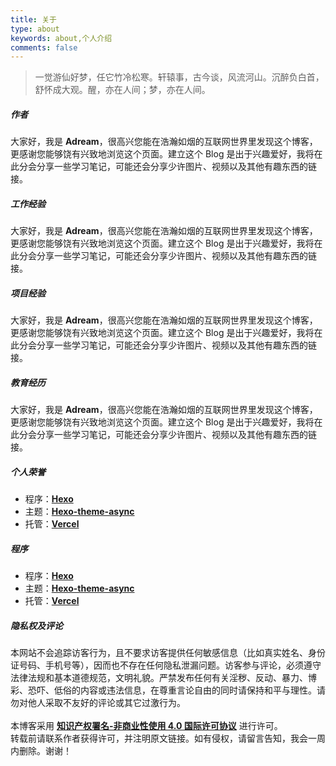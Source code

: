 ```yaml
---
title: 关于
type: about
keywords: about,个人介绍
comments: false
---
```


<div class="row trm-scroll-animation trm-active-el" style="margin-bottom: var(--card-bottom-card);">
    <div class="col-lg-12">
        <blockquote>一觉游仙好梦，任它竹冷松寒。轩辕事，古今谈，风流河山。沉醉负白首，舒怀成大观。醒，亦在人间；梦，亦在人间。</blockquote>
    </div>
</div>

<div class="row trm-scroll-animation" >
    <div class="col-lg-12">
        <h5 class="trm-title-with-divider">作者 <span data-number="01"></span></h5>
        <div class="trm-card trm-active-el">
            大家好，我是 <strong>Adream</strong>，很高兴您能在浩瀚如烟的互联网世界里发现这个博客，更感谢您能够饶有兴致地浏览这个页面。建立这个 Blog 是出于兴趣爱好，我将在此分会分享一些学习笔记，可能还会分享少许图片、视频以及其他有趣东西的链接。
        </div>
    </div>
</div>

<div class="row trm-scroll-animation" >
    <div class="col-lg-12">
        <h5 class="trm-title-with-divider">工作经验 <span data-number="01"></span></h5>
        <div class="trm-card trm-active-el">
            大家好，我是 <strong>Adream</strong>，很高兴您能在浩瀚如烟的互联网世界里发现这个博客，更感谢您能够饶有兴致地浏览这个页面。建立这个 Blog 是出于兴趣爱好，我将在此分会分享一些学习笔记，可能还会分享少许图片、视频以及其他有趣东西的链接。
        </div>
    </div>
</div>

<div class="row trm-scroll-animation" >
    <div class="col-lg-12">
        <h5 class="trm-title-with-divider">项目经验 <span data-number="01"></span></h5>
        <div class="trm-card trm-active-el">
            大家好，我是 <strong>Adream</strong>，很高兴您能在浩瀚如烟的互联网世界里发现这个博客，更感谢您能够饶有兴致地浏览这个页面。建立这个 Blog 是出于兴趣爱好，我将在此分会分享一些学习笔记，可能还会分享少许图片、视频以及其他有趣东西的链接。
        </div>
    </div>
</div>

<div class="row trm-scroll-animation" >
    <div class="col-lg-12">
        <h5 class="trm-title-with-divider">教育经历 <span data-number="01"></span></h5>
        <div class="trm-card trm-active-el">
            大家好，我是 <strong>Adream</strong>，很高兴您能在浩瀚如烟的互联网世界里发现这个博客，更感谢您能够饶有兴致地浏览这个页面。建立这个 Blog 是出于兴趣爱好，我将在此分会分享一些学习笔记，可能还会分享少许图片、视频以及其他有趣东西的链接。
        </div>
    </div>
</div>

<div class="row trm-scroll-animation">
    <div class="col-lg-12">
        <h5 class="trm-title-with-divider">个人荣誉 <span data-number="02"></span></h5>
        <div class="trm-card trm-active-el">
            <ul class="trm-list">
                <li>程序：<a href="https://hexo.io" style="font-weight:700" target="_blank" rel="nofollow">Hexo</a></li>
                <li>主题：<a href="https://github.com/MaLuns/hexo-theme-async" style="font-weight:700" target="_blank" rel="nofollow">Hexo-theme-async</a></li>
                <li>托管：<a href="https://vercel.com" style="font-weight:700" target="_blank" rel="nofollow">Vercel</a></li>
            </ul>
        </div>
    </div>
</div>

<div class="row trm-scroll-animation">
    <div class="col-lg-12">
        <h5 class="trm-title-with-divider">程序 <span data-number="02"></span></h5>
        <div class="trm-card trm-active-el">
            <ul class="trm-list">
                <li>程序：<a href="https://hexo.io" style="font-weight:700" target="_blank" rel="nofollow">Hexo</a></li>
                <li>主题：<a href="https://github.com/MaLuns/hexo-theme-async" style="font-weight:700" target="_blank" rel="nofollow">Hexo-theme-async</a></li>
                <li>托管：<a href="https://vercel.com" style="font-weight:700" target="_blank" rel="nofollow">Vercel</a></li>
            </ul>
        </div>
    </div>
</div>

<div class="row trm-scroll-animation">
    <div class="col-lg-12">
        <h5 class="trm-title-with-divider">隐私权及评论 <span data-number="03"></span></h5>
        <div class="trm-card trm-active-el">
            本网站不会追踪访客行为，且不要求访客提供任何敏感信息（比如真实姓名、身份证号码、手机号等），因而也不存在任何隐私泄漏问题。访客参与评论，必须遵守法律法规和基本道德规范，文明礼貌。严禁发布任何有关淫秽、反动、暴力、博彩、恐吓、低俗的内容或违法信息，在尊重言论自由的同时请保持和平与理性。请勿对他人采取不友好的评论或其它过激行为。
            <br><br>
            本博客采用 <strong><a target="_blank" rel="noopener" href="https://creativecommons.org/licenses/by-nc-sa/4.0/deed.zh">知识产权署名-非商业性使用 4.0 国际许可协议</a></strong> 进行许可。
            <br>转载前请联系作者获得许可，并注明原文链接。如有侵权，请留言告知，我会一周内删除。谢谢！
        </div>
    </div>
</div>
